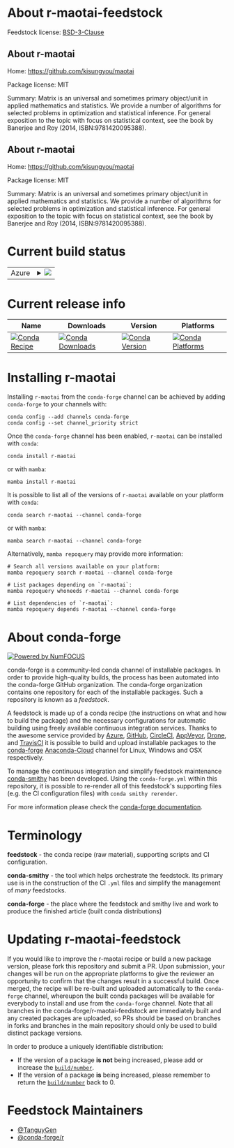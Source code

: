About r-maotai-feedstock
========================

Feedstock license: [BSD-3-Clause](https://github.com/conda-forge/r-maotai-feedstock/blob/main/LICENSE.txt)


About r-maotai
--------------

Home: https://github.com/kisungyou/maotai

Package license: MIT

Summary: Matrix is an universal and sometimes primary object/unit in applied mathematics and statistics. We provide a number of algorithms for selected problems in optimization and statistical inference. For general exposition to the topic with focus on statistical context, see the book by Banerjee and Roy (2014, ISBN:9781420095388).

About r-maotai
--------------

Home: https://github.com/kisungyou/maotai

Package license: MIT

Summary: Matrix is an universal and sometimes primary object/unit in applied mathematics and statistics. We provide a number of algorithms for selected problems in optimization and statistical inference. For general exposition to the topic with focus on statistical context, see the book by Banerjee and Roy (2014, ISBN:9781420095388).

Current build status
====================


<table>
    
  <tr>
    <td>Azure</td>
    <td>
      <details>
        <summary>
          <a href="https://dev.azure.com/conda-forge/feedstock-builds/_build/latest?definitionId=19845&branchName=main">
            <img src="https://dev.azure.com/conda-forge/feedstock-builds/_apis/build/status/r-maotai-feedstock?branchName=main">
          </a>
        </summary>
        <table>
          <thead><tr><th>Variant</th><th>Status</th></tr></thead>
          <tbody><tr>
              <td>linux_64_r_base4.2</td>
              <td>
                <a href="https://dev.azure.com/conda-forge/feedstock-builds/_build/latest?definitionId=19845&branchName=main">
                  <img src="https://dev.azure.com/conda-forge/feedstock-builds/_apis/build/status/r-maotai-feedstock?branchName=main&jobName=linux&configuration=linux%20linux_64_r_base4.2" alt="variant">
                </a>
              </td>
            </tr><tr>
              <td>linux_64_r_base4.3</td>
              <td>
                <a href="https://dev.azure.com/conda-forge/feedstock-builds/_build/latest?definitionId=19845&branchName=main">
                  <img src="https://dev.azure.com/conda-forge/feedstock-builds/_apis/build/status/r-maotai-feedstock?branchName=main&jobName=linux&configuration=linux%20linux_64_r_base4.3" alt="variant">
                </a>
              </td>
            </tr><tr>
              <td>osx_64_r_base4.2</td>
              <td>
                <a href="https://dev.azure.com/conda-forge/feedstock-builds/_build/latest?definitionId=19845&branchName=main">
                  <img src="https://dev.azure.com/conda-forge/feedstock-builds/_apis/build/status/r-maotai-feedstock?branchName=main&jobName=osx&configuration=osx%20osx_64_r_base4.2" alt="variant">
                </a>
              </td>
            </tr><tr>
              <td>osx_64_r_base4.3</td>
              <td>
                <a href="https://dev.azure.com/conda-forge/feedstock-builds/_build/latest?definitionId=19845&branchName=main">
                  <img src="https://dev.azure.com/conda-forge/feedstock-builds/_apis/build/status/r-maotai-feedstock?branchName=main&jobName=osx&configuration=osx%20osx_64_r_base4.3" alt="variant">
                </a>
              </td>
            </tr><tr>
              <td>win_64</td>
              <td>
                <a href="https://dev.azure.com/conda-forge/feedstock-builds/_build/latest?definitionId=19845&branchName=main">
                  <img src="https://dev.azure.com/conda-forge/feedstock-builds/_apis/build/status/r-maotai-feedstock?branchName=main&jobName=win&configuration=win%20win_64_" alt="variant">
                </a>
              </td>
            </tr>
          </tbody>
        </table>
      </details>
    </td>
  </tr>
</table>

Current release info
====================

| Name | Downloads | Version | Platforms |
| --- | --- | --- | --- |
| [![Conda Recipe](https://img.shields.io/badge/recipe-r--maotai-green.svg)](https://anaconda.org/conda-forge/r-maotai) | [![Conda Downloads](https://img.shields.io/conda/dn/conda-forge/r-maotai.svg)](https://anaconda.org/conda-forge/r-maotai) | [![Conda Version](https://img.shields.io/conda/vn/conda-forge/r-maotai.svg)](https://anaconda.org/conda-forge/r-maotai) | [![Conda Platforms](https://img.shields.io/conda/pn/conda-forge/r-maotai.svg)](https://anaconda.org/conda-forge/r-maotai) |

Installing r-maotai
===================

Installing `r-maotai` from the `conda-forge` channel can be achieved by adding `conda-forge` to your channels with:

```
conda config --add channels conda-forge
conda config --set channel_priority strict
```

Once the `conda-forge` channel has been enabled, `r-maotai` can be installed with `conda`:

```
conda install r-maotai
```

or with `mamba`:

```
mamba install r-maotai
```

It is possible to list all of the versions of `r-maotai` available on your platform with `conda`:

```
conda search r-maotai --channel conda-forge
```

or with `mamba`:

```
mamba search r-maotai --channel conda-forge
```

Alternatively, `mamba repoquery` may provide more information:

```
# Search all versions available on your platform:
mamba repoquery search r-maotai --channel conda-forge

# List packages depending on `r-maotai`:
mamba repoquery whoneeds r-maotai --channel conda-forge

# List dependencies of `r-maotai`:
mamba repoquery depends r-maotai --channel conda-forge
```


About conda-forge
=================

[![Powered by
NumFOCUS](https://img.shields.io/badge/powered%20by-NumFOCUS-orange.svg?style=flat&colorA=E1523D&colorB=007D8A)](https://numfocus.org)

conda-forge is a community-led conda channel of installable packages.
In order to provide high-quality builds, the process has been automated into the
conda-forge GitHub organization. The conda-forge organization contains one repository
for each of the installable packages. Such a repository is known as a *feedstock*.

A feedstock is made up of a conda recipe (the instructions on what and how to build
the package) and the necessary configurations for automatic building using freely
available continuous integration services. Thanks to the awesome service provided by
[Azure](https://azure.microsoft.com/en-us/services/devops/), [GitHub](https://github.com/),
[CircleCI](https://circleci.com/), [AppVeyor](https://www.appveyor.com/),
[Drone](https://cloud.drone.io/welcome), and [TravisCI](https://travis-ci.com/)
it is possible to build and upload installable packages to the
[conda-forge](https://anaconda.org/conda-forge) [Anaconda-Cloud](https://anaconda.org/)
channel for Linux, Windows and OSX respectively.

To manage the continuous integration and simplify feedstock maintenance
[conda-smithy](https://github.com/conda-forge/conda-smithy) has been developed.
Using the ``conda-forge.yml`` within this repository, it is possible to re-render all of
this feedstock's supporting files (e.g. the CI configuration files) with ``conda smithy rerender``.

For more information please check the [conda-forge documentation](https://conda-forge.org/docs/).

Terminology
===========

**feedstock** - the conda recipe (raw material), supporting scripts and CI configuration.

**conda-smithy** - the tool which helps orchestrate the feedstock.
                   Its primary use is in the construction of the CI ``.yml`` files
                   and simplify the management of *many* feedstocks.

**conda-forge** - the place where the feedstock and smithy live and work to
                  produce the finished article (built conda distributions)


Updating r-maotai-feedstock
===========================

If you would like to improve the r-maotai recipe or build a new
package version, please fork this repository and submit a PR. Upon submission,
your changes will be run on the appropriate platforms to give the reviewer an
opportunity to confirm that the changes result in a successful build. Once
merged, the recipe will be re-built and uploaded automatically to the
`conda-forge` channel, whereupon the built conda packages will be available for
everybody to install and use from the `conda-forge` channel.
Note that all branches in the conda-forge/r-maotai-feedstock are
immediately built and any created packages are uploaded, so PRs should be based
on branches in forks and branches in the main repository should only be used to
build distinct package versions.

In order to produce a uniquely identifiable distribution:
 * If the version of a package **is not** being increased, please add or increase
   the [``build/number``](https://docs.conda.io/projects/conda-build/en/latest/resources/define-metadata.html#build-number-and-string).
 * If the version of a package **is** being increased, please remember to return
   the [``build/number``](https://docs.conda.io/projects/conda-build/en/latest/resources/define-metadata.html#build-number-and-string)
   back to 0.

Feedstock Maintainers
=====================

* [@TanguyGen](https://github.com/TanguyGen/)
* [@conda-forge/r](https://github.com/conda-forge/r/)

